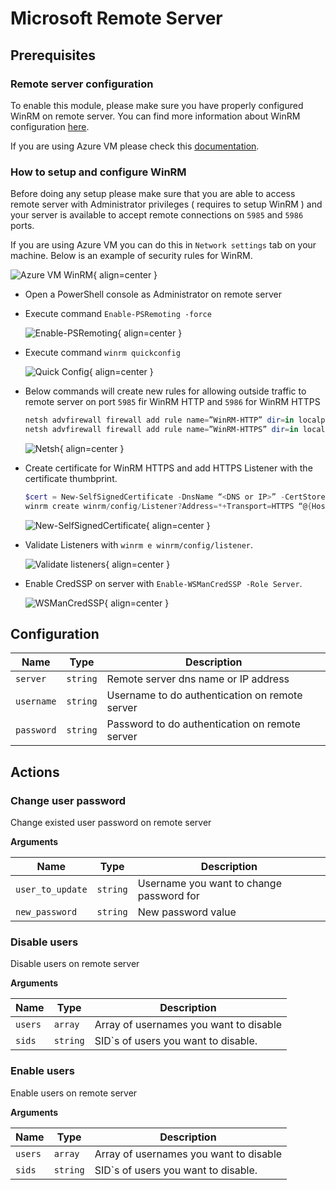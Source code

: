 # Microsoft Remote Server

## Prerequisites

### Remote server configuration

To enable this module, please make sure you have properly configured WinRM on remote server. You can find more information about WinRM configuration [here](https://docs.microsoft.com/en-us/windows/win32/winrm/installation-and-configuration-for-windows-remote-management).

If you are using Azure VM please check this [documentation](https://docs.microsoft.com/en-us/azure/virtual-machines/windows/winrm).

### How to setup and configure WinRM

Before doing any setup please make sure that you are able to access remote server with Administrator privileges ( requires to setup WinRM )
and your server is available to accept remote connections on `5985` and `5986` ports.

If you are using Azure VM you can do this in `Network settings` tab on your machine. Below is an example of security rules for WinRM.

  ![Azure VM WinRM](/assets/instructions/winrm/security-rules.png){ align=center }

* Open a PowerShell console as Administrator on remote server
* Execute command `Enable-PSRemoting -force`

  ![Enable-PSRemoting](/assets/instructions/winrm/1-psremoting.png){ align=center }

* Execute command `winrm quickconfig`

  ![Quick Config](/assets/instructions/winrm/2-winrm-quick-config.png){ align=center }

* Below commands will create new rules for allowing outside traffic to remote server on port `5985` fir WinRM HTTP and `5986` for WinRM HTTPS

   ```powershell
   netsh advfirewall firewall add rule name=”WinRM-HTTP” dir=in localport=5985 protocol=TCP action=allow
   netsh advfirewall firewall add rule name=”WinRM-HTTPS” dir=in localport=5986 protocol=TCP action=allow
   ```

  ![Netsh](/assets/instructions/winrm/3-netsh.png){ align=center }

* Create certificate for WinRM HTTPS and add HTTPS Listener with the certificate thumbprint.

  ```powershell
  $cert = New-SelfSignedCertificate -DnsName “<DNS or IP>” -CertStoreLocation cert:\
  winrm create winrm/config/Listener?Address=*+Transport=HTTPS “@{Hostname=`”<DNS_Name or IP>`”;CertificateThumbprint=`”$($cert.ThumbPrint)`”}”
  ```
  
  ![New-SelfSignedCertificate](/assets/instructions/winrm/4-new-self-signed-certificate.png){ align=center }

* Validate Listeners with `winrm e winrm/config/listener`.

  ![Validate listeners](/assets/instructions/winrm/5-validate-listeners.png){ align=center }

* Enable CredSSP on server with `Enable-WSManCredSSP -Role Server`.

  ![WSManCredSSP](/assets/instructions/winrm/6-wsmancredssp.png){ align=center }

## Configuration

| Name       | Type     | Description                                    |
|------------|----------|------------------------------------------------|
| `server`   | `string` | Remote server dns name or IP address           |
| `username` | `string` | Username to do authentication on remote server |
| `password` | `string` | Password to do authentication on remote server |

## Actions

### Change user password

Change existed user password on remote server

**Arguments**

| Name             | Type     | Description                              |
|------------------|----------|------------------------------------------|
| `user_to_update` | `string` | Username you want to change password for |
| `new_password`   | `string` | New password value                       |

### Disable users

Disable users on remote server

**Arguments**

| Name    | Type     | Description                            |
|---------|----------|----------------------------------------|
| `users` | `array`  | Array of usernames you want to disable |
| `sids`  | `string` | SID`s of users you want to disable.    |

### Enable users

Enable users on remote server

**Arguments**

| Name    | Type     | Description                            |
|---------|----------|----------------------------------------|
| `users` | `array`  | Array of usernames you want to disable |
| `sids`  | `string` | SID`s of users you want to disable.    |
